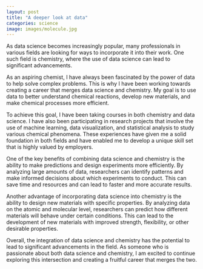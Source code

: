 ```yaml
---
layout: post
title: "A deeper look at data"
categories: science
image: images/molecule.jpg
---
```


As data science becomes increasingly popular, many professionals in various fields are looking for ways to incorporate it into their work. One such field is chemistry, where the use of data science can lead to significant advancements.

As an aspiring chemist, I have always been fascinated by the power of data to help solve complex problems. This is why I have been working towards creating a career that merges data science and chemistry. My goal is to use data to better understand chemical reactions, develop new materials, and make chemical processes more efficient.

To achieve this goal, I have been taking courses in both chemistry and data science. I have also been participating in research projects that involve the use of machine learning, data visualization, and statistical analysis to study various chemical phenomena. These experiences have given me a solid foundation in both fields and have enabled me to develop a unique skill set that is highly valued by employers.

One of the key benefits of combining data science and chemistry is the ability to make predictions and design experiments more efficiently. By analyzing large amounts of data, researchers can identify patterns and make informed decisions about which experiments to conduct. This can save time and resources and can lead to faster and more accurate results.

Another advantage of incorporating data science into chemistry is the ability to design new materials with specific properties. By analyzing data on the atomic and molecular level, researchers can predict how different materials will behave under certain conditions. This can lead to the development of new materials with improved strength, flexibility, or other desirable properties.

Overall, the integration of data science and chemistry has the potential to lead to significant advancements in the field. As someone who is passionate about both data science and chemistry, I am excited to continue exploring this intersection and creating a fruitful career that merges the two.
